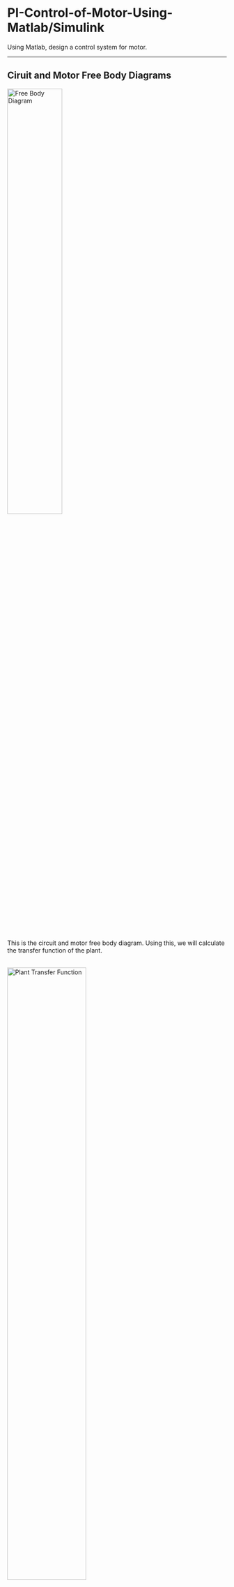 # PI-Control-of-Motor-Using-Matlab/Simulink
Using Matlab, design a control system for motor.

<hr>
<h2>Ciruit and Motor Free Body Diagrams</h3>
<img src = "https://github.com/mongshil553/PI-Control-of-motor-using-Matlab/assets/129606995/e15611d3-dc2c-4623-ab7d-79909740c14e" width="50%" height="50%" title="Free Body Diagram"> <br>
This is the circuit and motor free body diagram. Using this, we will calculate the transfer function of the plant. <br><br>

<img src = "https://github.com/mongshil553/PI-Control-of-motor-using-Matlab/assets/129606995/65a62830-7aed-4f85-8c25-7be9d980f299" width="60%" height="60%" title="Plant Transfer Function"> <br>
After Calculation, the transfer function of the plant is equal to the equation above.

<hr>
<h2>Plant Step Response</h2>
<!--<div align="center">-->
<img src = "https://github.com/mongshil553/PI-Control-of-motor-using-Matlab/assets/129606995/e057234a-53cb-4ecb-b08f-1346bc689ab8" width="30%" height="30%" title="Matlab Step Response">
<img src = "https://github.com/mongshil553/PI-Control-of-motor-using-Matlab/assets/129606995/bb9578fd-cb64-40b2-8915-f3c754cbd17a" width="42%" height="42%" title="Simulink Step Response">
<!--</div>-->
<br> Steady State Error exists. Also, ziegler nichols method cannot be applied to this plant.<br>

<hr>
<h2>Root Locus</h2>
Using Matlab, we get the following Root Locus; <br><br>
<!--<div align="center">-->
<img src = "https://github.com/mongshil553/PI-Control-of-motor-using-Matlab/assets/129606995/a56e248b-fa4a-42a5-b525-c8e73fd8b28e" width="60%" height="60%" title="Root Locus"> <br>
  When Kp=Ki <br><br>
<img src = "https://github.com/mongshil553/PI-Control-of-motor-using-Matlab/assets/129606995/e15f22bd-4d42-4a0c-8c6e-1d5ca27a5414" width="35%" height="35%" title="Root Locus"> <br>
  When Kp=10Ki
<!--</div>-->
The dominant poles are located near the origin.

<hr>
<h2>Perfomance Index</h2>
Using Matlab StepInfo(), we can calculate the overshoot, rise time, etc w.r.t Step Reference. <br>
<img src = "https://github.com/mongshil553/PI-Control-of-motor-using-Matlab/assets/129606995/1cbfd252-3617-4511-b5ab-6e8be98e1566" width="70%" height="70%" title="StepInfo"> <br>
When Kp=1000, Ki=100, the feed back control showed the best performance.

<hr>
<h2>Step Reference Tracking</h2>
<img src = "https://github.com/mongshil553/PI-Control-of-motor-using-Matlab-Simulink/assets/129606995/78633a68-2611-4499-80f4-7e967222ad89" width="80%" height="80%" title="Design"> <br>
<img src = "https://github.com/mongshil553/PI-Control-of-motor-using-Matlab-Simulink/assets/129606995/2a0d7b82-1a59-4d8e-8d59-5e800ba5e2b2" width="80%" height="80%" title="case i), ii)">
<img src = "https://github.com/mongshil553/PI-Control-of-motor-using-Matlab-Simulink/assets/129606995/6bb0ce23-d70b-4c0a-80e4-ebe2df6c3fbb" width="80%" height="80%" title="case iii), iv)">
<br>
Correspondingly, Kp=1000, Ki=100 showed the best performance at tracking Step reference.

<hr>
<h2>Disturbance Rejection</h2>
<!--<div align="center">-->
  System Model with Disturbance: <br>
<img src = "https://github.com/mongshil553/PI-Control-of-motor-using-Matlab-Simulink/assets/129606995/641c4fa2-dbb6-40ad-81f0-76d4cb0ea38a" width="70%" height="70%" title="Design">
<!--</div>-->

<br>
Sine Disturbance: <br>
<img src = "https://github.com/mongshil553/PI-Control-of-motor-using-Matlab-Simulink/assets/129606995/6589171b-20e0-43b8-832e-2290b31b4798" width="72%" height="72%" title="Sine Disturbance">
<img src = "https://github.com/mongshil553/PI-Control-of-motor-using-Matlab-Simulink/assets/129606995/0f9ecc1a-3b96-48ab-a96c-0240e4c51081" width="26%" height="26%" title="Sine Disturbance">
<br><br>

Step Disturbance: <br>
<img src = "https://github.com/mongshil553/PI-Control-of-motor-using-Matlab-Simulink/assets/129606995/87d21ea1-4f00-48a1-a9df-5b355f60e34f" width="100%" height="100%" title="Step Disturbance">
<br><br>

Ramp Disturbance: <br>
<img src = "https://github.com/mongshil553/PI-Control-of-motor-using-Matlab-Simulink/assets/129606995/71b2c723-9ea9-4ced-b4e9-d033f770ba4e" width="72%" height="72%" title="Ramp Disturbance">
<img src = "https://github.com/mongshil553/PI-Control-of-motor-using-Matlab-Simulink/assets/129606995/5721b148-1e4d-4a9c-906e-8749ab5d25be" width="26%" height="26%" title="Ramp Disturbance">
<br><br>

Parabola Disturbance: <br>
<img src = "https://github.com/mongshil553/PI-Control-of-motor-using-Matlab-Simulink/assets/129606995/29ca80e2-2d74-4338-b75b-e5b33e713141" width="100%" height="100%" title="Parabola Disturbance">
<br><br>

<hr>
<h2>User Defined Reference Tracking</h2>
The following is the signal defined which will be a reference. <br>
<img src = "https://github.com/mongshil553/PI-Control-of-motor-using-Matlab-Simulink/assets/129606995/83e7b40c-1ece-4597-8e8f-2cec3ce5a8ea" width="55%" height="55%" title="User Defined Reference">

<br><br>

The following is the system model. <br>
<img src = "https://github.com/mongshil553/PI-Control-of-motor-using-Matlab-Simulink/assets/129606995/10e92144-a3b2-4f04-9c22-7f0355d4a043" width="100%" height="100%" title="Model">

<br><br>
Result(Left) and Error(Right): <br>
<img src = "https://github.com/mongshil553/PI-Control-of-motor-using-Matlab-Simulink/assets/129606995/581f1066-31cd-4525-9306-4eafdf0ed808" width="100%" height="100%" title="Simulation Result">

The error is very minimal.
